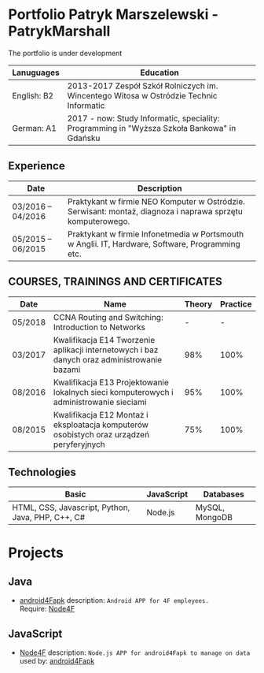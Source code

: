 # Portfolio Patryk Marszelewski - PatrykMarshall
The portfolio is under development

Lanuguages | Education
--- | --- 
English: B2 | 2013-2017 Zespół Szkół Rolniczych im. Wincentego Witosa w Ostródzie Technic Informatic
German: A1 | 2017 - now: Study Informatic, speciality: Programming in "Wyższa Szkoła Bankowa" in Gdańsku

## Experience

Date | Description
--- | --- 
03/2016 – 04/2016 | Praktykant w firmie NEO Komputer w Ostródzie. Serwisant: montaż, diagnoza i naprawa sprzętu komputerowego.
05/2015 – 06/2015 | Praktykant w firmie Infonetmedia w Portsmouth w Anglii. IT, Hardware, Software, Programming etc.

## COURSES, TRAININGS AND CERTIFICATES

Date | Name | Theory | Practice 
--- | --- | --- | --- 
05/2018 | CCNA Routing and Switching: Introduction to Networks | - | -
03/2017 | Kwalifikacja E14 Tworzenie aplikacji internetowych i baz danych oraz administrowanie bazami | 98% | 100%
08/2016 | Kwalifikacja E13 Projektowanie lokalnych sieci komputerowych i administrowanie sieciami | 95% | 100%
08/2015 | Kwalifikacja E12 Montaż i eksploatacja komputerów osobistych oraz urządzeń peryferyjnych | 75% | 100%


## Technologies
Basic | JavaScript | Databases
 --- | --- | ---
HTML, CSS, Javascript, Python, Java, PHP, C++, C# | Node.js | MySQL, MongoDB

# Projects
## Java
  - [android4Fapk](https://github.com/MarshallPatryk/android4Fapk)
  description: ```Android APP for 4F empleyees. ``` <br>
  Require:
  [Node4F](https://github.com/MarshallPatryk/Node4F) 


## JavaScript
  - [Node4F](https://github.com/MarshallPatryk/Node4F)
  description: ```Node.js APP for android4Fapk to manage on data``` <br>
  used by:
  [android4Fapk](https://github.com/MarshallPatryk/android4Fapk)
